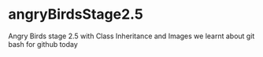 # angryBirdsStage2.5
Angry Birds stage 2.5 with Class Inheritance and Images
we learnt about git bash for github today